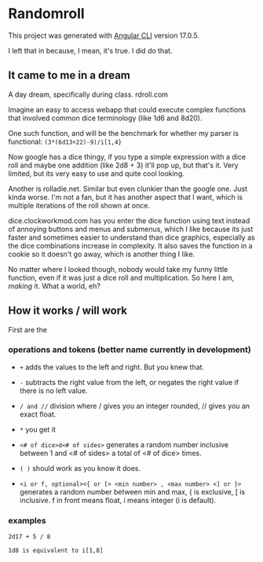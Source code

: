 # Randomroll

This project was generated with [Angular CLI](https://github.com/angular/angular-cli) version 17.0.5.

I left that in because, I mean, it's true. I did do that.

## It came to me in a dream
A day dream, specifically during class. rdroll.com

Imagine an easy to access webapp that could execute complex functions that involved common dice terminology (like 1d6 and 8d20). 

One such function, and will be the benchmark for whether my parser is functional: 
`(3*(6d13+22)-9)/i[1,4}`

Now google has a dice thingy, if you type a simple expression with a dice roll and maybe one addition (like 2d8 + 3) it'll pop up, but that's it. Very limited, but its very easy to use and quite cool looking. 

Another is rolladie.net. Similar but even clunkier than the google one. Just kinda worse. I'm not a fan, but it has another aspect that I want, which is multiple iterations of the roll shown at once.

dice.clockworkmod.com has you enter the dice function using text instead of annoying buttons and menus and submenus, which I like because its just faster and sometimes easier to understand than dice graphics, especially as the dice combinations increase in complexity. It also saves the function in a cookie so it doesn't go away, which is another thing I like.

No matter where I looked though, nobody would take my funny little function, even if it was just a dice roll and multiplication. So here I am, *making* it. What a world, eh?

## How it works / will work

First are the 

### operations and tokens (better name currently in development)

- `+` adds the values to the left and right. But you knew that.

- `-` subtracts the right value from the left, or negates the right value if there is no left value. 

- `/ and //` division where / gives you an integer rounded, // gives you an exact float.

- `*` you get it

- `<# of dice>d<# of sides>` generates a random number inclusive between 1 and <# of sides> a total of <# of dice> times. 

- `( )` should work as you know it does.

- `<i or f, optional><{ or [> <min number> , <max number> <] or }>` generates a random number between min and max, \{ is exclusive, \[ is inclusive. f in front means float, i means integer (i is default).

### examples

`2d17 + 5 / 8` 

`1d8 is equivalent to i[1,8]`